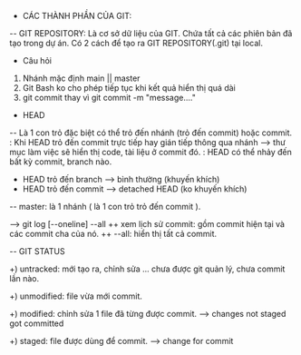 - CÁC THÀNH PHẦN CỦA GIT:

-- GIT REPOSITORY: Là cơ sở dữ liệu của GIT. Chứa tất cả các phiên bản
đã tạo trong dự án. Có 2 cách để tạo ra GIT REPOSITORY(.git) tại local.

- Câu hỏi

1. Nhánh mặc định main || master
2. Git Bash ko cho phép tiếp tục khi kết quả hiển thị quá dài
3. git commit thay vì git commit -m "message...."

- HEAD

-- Là 1 con trỏ đặc biệt có thể trỏ đến nhánh (trỏ đến commit) hoặc commit.
: Khi HEAD trỏ đến commit trực tiếp hay gián tiếp thông qua nhánh
--> thư mục làm việc sẽ hiển thị code, tài liệu ở commit đó.
: HEAD có thể nhảy đến bất kỳ commit, branch nào.

- HEAD trỏ đến branch --> bình thường (khuyến khích)
- HEAD trỏ đến commit --> detached HEAD (ko khuyến khích)

-- master: là 1 nhánh ( là 1 con trỏ trỏ đến commit ).

--> git log [--oneline] --all
++ xem lịch sử commit: gồm commit hiện tại và các commit cha của nó.
++ --all: hiển thị tất cả commit.

-- GIT STATUS

+) untracked: mới tạo ra, chỉnh sửa ... chưa được git quản lý,
chưa commit lần nào.

+) unmodified: file vừa mới commit.

+) modified: chỉnh sửa 1 file đã từng được commit.
--> changes not staged got committed

+) staged: file được dùng để commit.
--> change for commit
